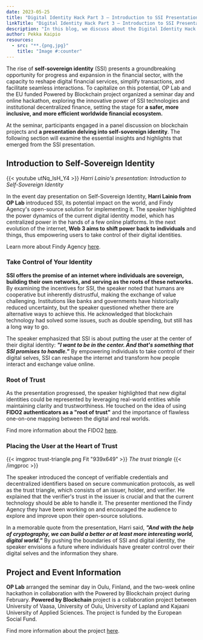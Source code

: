 ```yaml
---
date: 2023-05-25
title: "Digital Identity Hack Part 3 – Introduction to SSI Presentation"
linkTitle: "Digital Identity Hack Part 3 – Introduction to SSI Presentation"
description: "In this blog, we discuss about the Digital Identity Hack event, which focused on unlocking the potential of self-sovereign identity technologies in revolutionizing the financial landscape."
author: Pekka Kaipio
resources:
  - src: "**.{png,jpg}"
    title: "Image #:counter"
---
```


The rise of **self-sovereign identity** (SSI) presents a groundbreaking
opportunity for progress and expansion in the financial sector, with the
capacity to reshape digital financial services, simplify transactions, and
facilitate seamless interactions. To capitalize on this potential, OP Lab and
the EU funded Powered by Blockchain project organized a seminar day and online
hackathon, exploring the innovative power of SSI technologies and institutional
decentralized finance, setting the stage for **a safer, more inclusive, and more
efficient worldwide financial ecosystem.** 

At the seminar, participants engaged in a panel discussion on blockchain
projects and **a presentation delving into self-sovereign identity**. The
following section will examine the essential insights and highlights that
emerged from the SSI presentation.

## Introduction to Self-Sovereign Identity

{{< youtube utNq_IsH_Y4 >}} <em>Harri Lainio's presentation:
Introduction to Self-Sovereign Identity</em>

In the event day presentation on Self-Sovereign Identity, **Harri Lainio from OP
Lab** introduced SSI, its potential impact on the world, and Findy Agency's
open-source solution for implementing it. The speaker highlighted the power
dynamics of the current digital identity model, which has centralized power in
the hands of a few online platforms. In the next evolution of the internet,
**Web 3 aims to shift power back to individuals** and things, thus empowering
users to take control of their digital identities. 

Learn more about Findy Agency [here](https://findy-network.github.io/).

### Take Control of Your Identity 

**SSI offers the promise of an internet where individuals are sovereign,
building their own networks, and serving as the roots of these networks.** By
examining the incentives for SSI, the speaker noted that humans are cooperative
but inherently distrustful, making the exchange of value challenging.
Institutions like banks and governments have historically reduced uncertainty,
but the speaker questioned whether there are alternative ways to achieve this.
He acknowledged that blockchain technology had solved some issues, such as
double spending, but still has a long way to go. 

The speaker emphasized that SSI is about putting the user at the center of their
digital identity: ***"I want to be in the center. And that's something that SSI
promises to handle."*** By empowering individuals to take control of their
digital selves, SSI can reshape the internet and transform how people interact
and exchange value online.

### Root of Trust 

As the presentation progressed, the speaker highlighted that new digital
identities could be represented by leveraging real-world entities while
maintaining clarity and trustworthiness. He touched on the idea of using **FIDO2
authenticators as a "root of trust"** and the importance of flawless one-on-one
mapping between the digital and real worlds. 

Find more information about the FIDO2 [here](https://fidoalliance.org/ ).

### Placing the User at the Heart of Trust

{{< imgproc trust-triangle.png Fit "939x649" >}} <em>The trust triangle</em> {{<
/imgproc >}}

The speaker introduced the concept of verifiable credentials and decentralized
identifiers based on secure communication protocols, as well as the trust triangle,
which consists of an issuer, holder, and verifier. He explained that the
verifier's trust in the issuer is crucial and that the current technology
should be able to handle it. The presenter mentioned the Findy Agency they have
been working on and encouraged the audience to explore and improve upon their
open-source solutions.

In a memorable quote from the presentation, Harri said, ***"And with the help of
cryptography, we can build a better or at least more interesting world, digital
world."*** By pushing the boundaries of SSI and digital identity, the speaker
envisions a future where individuals have greater control over their digital
selves and the information they share.

## Project and Event Information 

**OP Lab** arranged the seminar day in Oulu, Finland, and the two-week online
hackathon in collaboration with the Powered by Blockchain project during
February. **Powered by Blockchain** project is a collaboration project between
University of Vaasa, University of Oulu, University of Lapland and Kajaani
University of Applied Sciences. The project is funded by the European Social
Fund. 

Find more information about the project
[here](https://www.uwasa.fi/en/tutkimus/hankkeet/tehoa-lohkoketjuista-koulutushanke).
